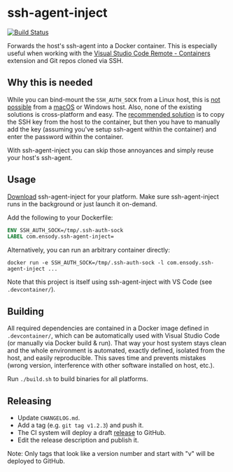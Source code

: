 # ssh-agent-inject

[![Build Status](https://travis-ci.com/ensody/ssh-agent-inject.svg?branch=master)](https://travis-ci.com/ensody/ssh-agent-inject)

Forwards the host's ssh-agent into a Docker container. This is especially useful when working with the [Visual Studio Code Remote - Containers](https://code.visualstudio.com/docs/remote/containers) extension and Git repos cloned via SSH.

## Why this is needed

While you can bind-mount the `SSH_AUTH_SOCK` from a Linux host, this is [not possible](https://github.com/microsoft/vscode-remote-release/issues/106) from a [macOS](https://github.com/docker/for-mac/issues/410) or Windows host. Also, none of the existing solutions is cross-platform and easy. The [recommended solution](https://code.visualstudio.com/docs/remote/containers#_using-ssh-keys) is to copy the SSH key from the host to the container, but then you have to manually add the key (assuming you've setup ssh-agent within the container) and enter the password within the container.

With ssh-agent-inject you can skip those annoyances and simply reuse your host's ssh-agent.

## Usage

[Download](https://github.com/ensody/ssh-agent-inject/releases) ssh-agent-inject for your platform. Make sure ssh-agent-inject runs in the background or just launch it on-demand.

Add the following to your Dockerfile:

```Dockerfile
ENV SSH_AUTH_SOCK=/tmp/.ssh-auth-sock
LABEL com.ensody.ssh-agent-inject=
```

Alternatively, you can run an arbitrary container directly:

```
docker run -e SSH_AUTH_SOCK=/tmp/.ssh-auth-sock -l com.ensody.ssh-agent-inject ...
```

Note that this project is itself using ssh-agent-inject with VS Code (see `.devcontainer/`).

## Building

All required dependencies are contained in a Docker image defined in `.devcontainer/`, which can be automatically used with Visual Studio Code (or manually via Docker build & run).
That way your host system stays clean and the whole environment is automated, exactly defined, isolated from the host, and easily reproducible.
This saves time and prevents mistakes (wrong version, interference with other software installed on host, etc.).

Run `./build.sh` to build binaries for all platforms.

## Releasing

* Update `CHANGELOG.md`.
* Add a tag (e.g. `git tag v1.2.3`) and push it.
* The CI system will deploy a draft [release](https://github.com/ensody/ssh-agent-inject/releases) to GitHub.
* Edit the release description and publish it.

Note: Only tags that look like a version number and start with "v" will be deployed to GitHub.
